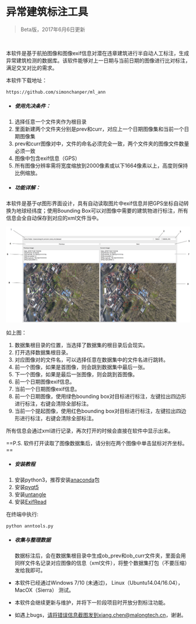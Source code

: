 # 异常建筑标注工具

> Beta版，2017年6月6日更新​

​       

​        本软件是基于航拍图像和图像exif信息对潜在违章建筑进行半自动人工标注，生成异常建筑检测的数据库。该软件能够对上一日期与当前日期的图像进行比对标注，满足交叉对比的需求。



本软件下载地址：

```
https://github.com/simonchanper/ml_ann
```



- ##### 使用先决条件：

1. 选择任意一个文件夹作为根目录
2. 里面新建两个文件夹分别是prev和curr，对应上一个日期图像集和当前一个日期图像集
3. prev和curr图像对中，文件的命名必须完全一致，两个文件夹的图像文件数量必须一致
4. 图像中包含exif信息（GPS）
5. 所有图像分辨率需将宽度缩放到2000像素或以下1664像素以上，高度则保持比例缩放。 

- ##### 功能详解：

​       本软件是基于qt图形界面设计，具有自动读取图片中exif信息并把GPS坐标自动转换为地球经纬度；使用Bounding Box可以对图像中需要的建筑物进行标注，所有信息会全自动保存到对应的xml文件当中。

![图1](images/display.png)

如上图：

1. 数据集根目录的位置，当选择了数据集的根目录后会现实。
2. 打开选择数据集根目录。
3. 对应图像对的文件名，可以选择任意在数据集中的文件名进行跳转。
4. 前一个图像，如果是首图像，则会跳到数据集中最后一张。
5. 下一个图像，如果是最后一张图像，则会跳到首图像。
6. 前一个日期图像exif信息。
7. 当前一个日期图像exif信息。
8. 前一个日期图像，使用绿色bounding box对目标进行标注，左键拉出四边形进行标注，右键会清除全部标注。
9. 当前一个提起图像，使用红色bounding box对目标进行标注，左键拉出四边形进行标注，右键会清除全部标注。

所有信息会通过xml进行记录，再次打开的时候会直接在软件中显示出来。



==P.S. 软件打开读取了图像数据集后，请分别在两个图像中单击鼠标对齐坐标。==



- ##### 安装教程

1. 安装python3，推荐安装[anaconda](https://www.continuum.io/downloads)包
2. 安装[pyqt5](https://pypi.python.org/pypi/PyQt5/5.8.2)
3. 安装[untangle](https://github.com/stchris/untangle)
4. 安装[ExifRead](https://pypi.python.org/pypi/ExifRead)

在终端中执行: 

```
python anntools.py
```



- ##### 收集与整理数据

  数据标注后，会在数据集根目录中生成ob_prev和ob_curr文件夹，里面会用同样文件名记录对应图像的信息（xml文件），将整个数据集打包（不要压缩）发给我即可。


- 本软件已经通过Windows 7/10 (未通过)， Linux（Ubuntu14.04/16.04），MacOX（Sierra） 测试。
- 本软件会继续更新与维护，并将下一阶段项目时开放分割标注功能。
- 如遇上bugs，请将错误信息截图发到xiang.chen@malongtech.cn，谢谢。